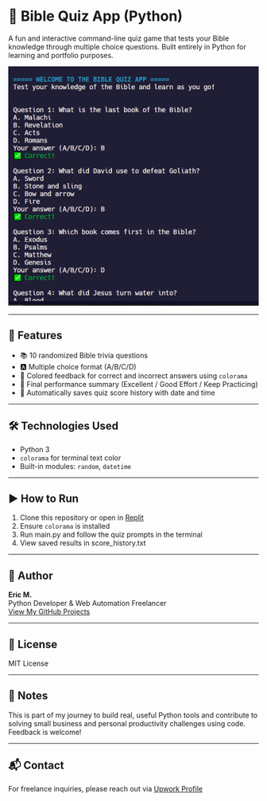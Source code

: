 # 📖 Bible Quiz App (Python)

A fun and interactive command-line quiz game that tests your Bible knowledge through multiple choice questions. Built entirely in Python for learning and portfolio purposes.

![Bible Quiz Screenshot](bible_quiz_screenshot.png)

---

## 🔹 Features

- 📚 10 randomized Bible trivia questions
- 🅰️ Multiple choice format (A/B/C/D)
- 🎨 Colored feedback for correct and incorrect answers using `colorama`
- 💯 Final performance summary (Excellent / Good Effort / Keep Practicing)
- 💾 Automatically saves quiz score history with date and time

---

## 🛠️ Technologies Used

- Python 3
- `colorama` for terminal text color
- Built-in modules: `random`, `datetime`

---

## ▶️ How to Run

1. Clone this repository or open in [Replit](https://replit.com)
2. Ensure `colorama` is installed
3. Run main.py and follow the quiz prompts in the terminal
4. View saved results in score_history.txt

---

## 👤 Author

**Eric M.**  
Python Developer & Web Automation Freelancer  
[View My GitHub Projects](https://github.com/Ek-Coder-Tech)

---

## 📄 License

MIT License

---

## 📌 Notes
This is part of my journey to build real, useful Python tools and contribute to solving small business and personal productivity challenges using code. Feedback is welcome!

---

## 📬 Contact

For freelance inquiries, please reach out via [Upwork Profile](https://www.upwork.com/freelancers/~012558bab6232e8e65)